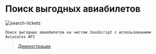 # Поиск выгодных авиабилетов
![search-tickets](https://i.ibb.co/xHBbtRY/2020-10-20-14-51-56.png)
```
Поиск выгодных авиабилетов на чистом JavaScript с использованием Aviasales API
```
> [Демонстрация](https://honeybaey.github.io/search-tickets/)
